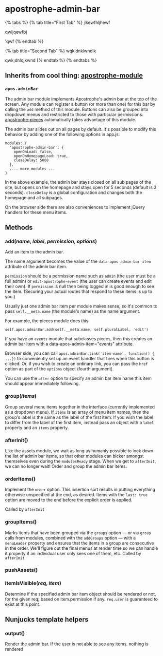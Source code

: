# apostrophe-admin-bar

{% tabs %}
{% tab title="First Tab" %}
jlkewfhljhewf

qwljqewfbj

'qwf
{% endtab %}

{% tab title="Second Tab" %}
wqkldnklwndlk

qwk;dnlqjkwnd
{% endtab %}
{% endtabs %}

## Inherits from cool thing: [apostrophe-module](https://github.com/stuartromanek/docs/tree/6a73b9056b57aa8ce91676a2c00a8e803a50a2eb/modules/apostrophe-admin-bar/modules/apostrophe-module/index.md)

### `apos.adminBar`

The admin bar module implements Apostrophe's admin bar at the top of the screen. Any module can register a button \(or more than one\) for this bar by calling the `add` method of this module. Buttons can also be grouped into dropdown menus and restricted to those with particular permissions. [apostrophe-pieces](https://github.com/stuartromanek/docs/tree/6a73b9056b57aa8ce91676a2c00a8e803a50a2eb/modules/apostrophe-pieces/index.md) automatically takes advantage of this module.

The admin bar slides out on all pages by default. It's possible to modify this behavior by adding one of the following options in app.js:

```text
modules: {
  'apostrophe-admin-bar': {
    openOnLoad: false,
    openOnHomepageLoad: true,
    closeDelay: 5000
  },
  .... more modules ...
}
```

In the above example, the admin bar stays closed on all sub pages of the site, but opens on the homepage and stays open for 5 seconds \(default is 3 seconds\). `closeDelay` is a global configuration and changes both the homepage and all subpages.

On the browser side there are also conveniences to implement jQuery handlers for these menu items.

## Methods

### add\(_name_, _label_, _permission_, _options_\)

Add an item to the admin bar.

The name argument becomes the value of the `data-apos-admin-bar-item` attribute of the admin bar item.

`permission` should be a permission name such as `admin` \(the user must be a full admin\) or `edit-apostrophe-event` \(the user can create events and edit their own\). If `permission` is null then being logged in is good enough to see the item. \(Securing your actual routes that respond to these items is up to you.\)

Usually just one admin bar item per module makes sense, so it's common to pass `self.__meta.name` \(the module's name\) as the name argument.

For example, the pieces module does this:

```text
self.apos.adminBar.add(self.__meta.name, self.pluralLabel, 'edit')
```

If you have an `events` module that subclasses pieces, then this creates an admin bar item with a data-apos-admin-item="events" attribute.

Browser side, you can call `apos.adminBar.link('item-name', function() { ...})` to conveniently set up an event handler that fires when this button is clicked. Or, if you wish to create an ordinary link, you can pass the `href` option as part of the `options` object \(fourth argument\).

You can use the `after` option to specify an admin bar item name this item should appear immediately following.

### group\(_items_\)

Group several menu items together in the interface \(currently implemented as a dropdown menu\). If `items` is an array of menu item names, then the group's label is the same as the label of the first item. If you wish the label to differ from the label of the first item, instead pass an object with a `label` property and an `items` property.

### afterInit\(\)

Like the assets module, we wait as long as humanly possible to lock down the list of admin bar items, so that other modules can bicker amongst themselves even during the `modulesReady` stage. When we get to `afterInit`, we can no longer wait! Order and group the admin bar items.

### orderItems\(\)

Implement the `order` option. This insertion sort results in putting everything otherwise unspecified at the end, as desired. Items with the `last: true` option are moved to the end before the explicit order is applied.

Called by `afterInit`

### groupItems\(\)

Marks items that have been grouped via the `groups` option — or via `group` calls from modules, combined with the `addGroups` option — with a `menuLeader` property and ensures that the items in a group are consecutive in the order. We'll figure out the final menus at render time so we can handle it properly if an individual user only sees one of them, etc. Called by `afterInit`

### pushAssets\(\)

### itemIsVisible\(_req_, _item_\)

Determine if the specified admin bar item object should be rendered or not, for the given req; based on item.permission if any. `req.user` is guaranteed to exist at this point.

## Nunjucks template helpers

### output\(\)

Render the admin bar. If the user is not able to see any items, nothing is rendered

